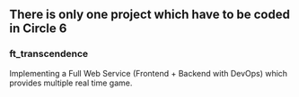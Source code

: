 ## There is only one project which have to be coded in Circle 6
### ft_transcendence
Implementing a Full Web Service (Frontend + Backend with DevOps) which provides multiple real time game.
